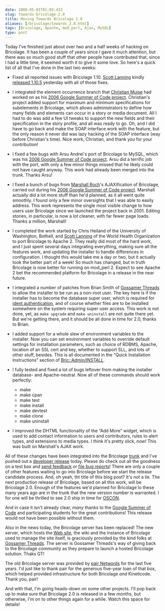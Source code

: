 ```yaml
--- 
date: 2008-05-01T01:03:43Z
slug: towards-bricolage-2.0
title: Moving Towards Bricolage 2.0
aliases: [/bricolage/towards_2.0.html]
tags: [Bricolage, Apache, mod_perl, Ajax, MySQL]
type: post
---
```


Today I've finished just about over two and a half weeks of hacking on
Bricolage. It has been a couple of years since I gave it much attention, but
there was so much good stuff that other people have contributed that, since I
had a little time, it seemed worth it to give it some love. So here's a quick
list of all that I've done in the last two weeks:

-   Fixed all reported issues with Bricolage 1.10. [Scott Lanning] kindly
    [released 1.10.5] yesterday with all of those fixes.

-   I integrated the element occurrence branch that [Christian Muise] had worked
    on as his [2006 Google Summer of Code project]. Christian's project added
    support for maximum and minimum specifications for subelements in Bricolage,
    which allows administrators to define how many fields and elements can occur
    in a story or media document. All I had to do was add a few UI tweaks to
    support the new fields and their specification in the story profile, and all
    was ready to go. Oh, and I did have to go back and make the SOAP interface
    work with the feature, but the only reason it never did was lazy hacking of
    the SOAP interface (way before Christian's time). Nice work, Christian, and
    thank you for your contribution!

-   I fixed a few bugs with Arsu Andrei's port of Bricolage to MySQL, which was
    his [2006 Google Summer of Code project][1]. Arsu did a terrific job with
    the port, with only a few minor things missed that he likely could not have
    caught anyway. This work had already been merged into the trunk. Thanks
    Arsu!

-   I fixed a bunch of bugs from [Marshall Roch]'s AJAXification of Bricolage,
    carried out during his [2006 Google Summer of Code project][2]. Marshall
    actually did a lot more stuff than he'd planned, as it all went quite
    smoothly. I found only a few minor oversights that I was able to easily
    address. This work represents the single most visible change to how users
    user Bricolage since we launched the project back in 2001. Editing stories,
    in particular, is now a *lot* cleaner, with far fewer page loads. Thanks a
    million, Marshall!

-   I completed the work started by Chris Heiland of the University of
    Washington, Bothell, and [Scott Lanning] of the World Health Organization to
    port Bricolage to Apache 2. They really did most of the hard work, and I
    just spent several days integrating everything, making sure all the features
    work, and updating the installer to handle differences in configuration. I
    thought this would take me a day or two, but it actually took the better
    part of a week! So much has changed, but in truth Bricolage is now better
    for running on mod\_perl 2. Expect to see Apache 2 bet the recommended
    platform for Bricolage in a release in the near future.

-   I integrated a number of patches from Brian Smith of [Gossamer Threads] to
    allow the installer to be run as a non-root user. The key here is if the
    installer has to become the database super user, which is required for
    [ident authentication], and of course whether files are to be installed
    somewhere on the system requiring super user access. This work is not done,
    yet, as `make upgrade` and `make uninstall` are not quite there yet. But
    we're getting there, and it should be all done in time for 2.0, thanks to
    Brian.

-   I added support for a whole slew of environment variables to the installer.
    Now you can set environment variables to override default settings for
    installation parameters, such as choice of RDBMS, Apache, location of an SSL
    cert and key, whether to support SLL, and lots of other stuff, besides. This
    is all documented in the “Quick Installation Instructions” section of
    [Bric::Admin/*INSTALL*].

-   I fully tested and fixed a lot of bugs leftover from making the installer
    database- and Apache-neutral. Now all of these commands should work
    perfectly:

    -   make
    -   make cpan
    -   make test
    -   make install
    -   make devtest
    -   make clone
    -   make uninstall

-   I improved the DHTML functionality of the “Add More” widget, which is used
    to add contact information to users and contributors, rules to alert types,
    and extensions to media types. I think it's pretty slick, now! This was
    built on Marshall's AJAX work.

All of these changes have been integrated into the Bricolage [trunk] and I've
pushed out a [developer release] today. Please do check out all the goodness on
a test box and [send feedback] or [file bug reports]! There are only a couple of
other features waiting to go into Bricolage before we start the release
candidate process. And, oh yeah, tht title of this blog post? It's not a lie.
The next production release of Bricolage, based on all this work, will be
Bricolage 2.0. Enough of the features we'd planned for Bricolage lo these many
years ago are in the trunk that the new version number is warranted. I for one
will be thrilled to see 2.0 ship in time for [OSCON].

And in case it isn't already clear, *many* thanks to the [Google Summer of Code]
and participating students for the great contributions! This release would not
have been possible without them.

Also in the news today, the Bricolage server has been replaced! The new server,
which hosts the [Web site], the wiki and the instance of Bricolage used to
manage the site itself, is graciously provided by the kind folks at [Gossamer
Threads]. The server is Gossamer Threads's way of giving back to the Bricolage
community as they prepare to launch a hosted Bricolage solution. Thaks GT!

The old Bricolage server was provided by [pair Networds] for the last five
years. I'd just like to thank pair for the generous five-year loan of that box,
which helped provided infrastructure for both Bricolage *and* Kineticode. Thank
you, pair!

And with that, I'm going heads-down on some other projects. I'll pop back up to
make sure that Bricolage 2.0 is released in a few months, but otherwise, I'm on
to other things again for a while. Watch this space for details!

  [Scott Lanning]: https://linkedin.com/in/lannings/ "Scott Lanning on LinkedIn"
  [released 1.10.5]: http://perlmonks.org/?node_id=683442
    "Bricolage 1.10.5 released, 1.11 imminent"
  [Christian Muise]: http://www.haz.ca/
  [2006 Google Summer of Code project]: https://developers.google.com/open-source/gsoc/2006/#bricolage
    "Occurrence Specification"
  [1]: https://developers.google.com/open-source/gsoc/2006/#bricolage
    "Database porting SOC Proposal"
  [Marshall Roch]: http://mroch.com/ "Marshall Roch"
  [2]: https://developers.google.com/open-source/gsoc/2006/#bricolage
    "AJAX element editing SOC proposal"
  [Gossamer Threads]: http://www.gossamer-threads.com/
    "Gossamer Threads: Creative Web Engineering"
  [ident authentication]: http://www.depesz.com/index.php/2007/10/04/ident/
    "depesz: “FATAL: Ident authentication failed”, or how cool ideas get bad usage schemas"
  [Bric::Admin/*INSTALL*]: https://bricolagecms.org/docs/devel/api/?Bric::Admin
    "Bric::Admin documentation"
  [trunk]: https://github.com/bricoleurs/bricolage/ "Bricolage on GitHub"
  [developer release]: https://bricolagecms.org/news/announce/2008/04/30/bricolage-1.11.0/
    "Bricolage-Devel 1.11.0 Released"
  [send feedback]: https://bricolagecms.org/support/lists "The Bricolage Mail Lists"
  [file bug reports]: http://bugs.bricolage.cc/ "Bricolage Bug Tracker"
  [OSCON]: http://en.oreilly.com/oscon2008/public/content/home "OSCON 2008"
  [Google Summer of Code]: http://code.google.com/soc/2006/
    "Google Summer of Code 2006"
  [Web site]: https://bricolagecms.org/ "The Bricolage Web site"
  [pair Networds]: http://pair.net "pair Networks"
